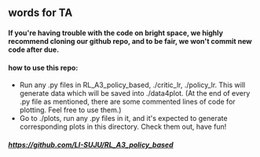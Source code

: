 ## words for TA
#### If you're having trouble with the code on bright space, we highly recommend cloning our github repo, and to be fair, we won't commit new code after due.
#### how to use this repo:
- Run any .py files in RL_A3_policy_based, ./critic_lr, ./policy_lr. This will generate data which will be saved into ./data4plot. (At the end of every .py file as mentioned, there are some commented lines of code for plotting. Feel free to use them.)
- Go to ./plots, run any .py files in it, and it's expected to generate corresponding plots in this directory. Check them out, have fun!
##### https://github.com/LI-SUJU/RL_A3_policy_based

